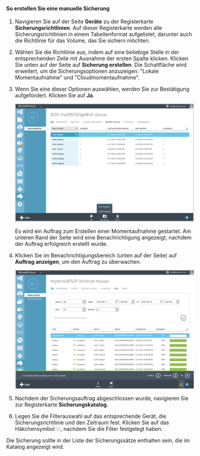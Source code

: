 
<!--author=SharS last changed: 9/15/15-->


#### So erstellen Sie eine manuelle Sicherung

1. Navigieren Sie auf der Seite **Geräte** zu der Registerkarte **Sicherungsrichtlinien**. Auf dieser Registerkarte werden alle Sicherungsrichtlinien in einem Tabellenformat aufgelistet, darunter auch die Richtlinie für das Volume, das Sie sichern möchten.

2. Wählen Sie die Richtlinie aus, indem auf eine beliebige Stelle in der entsprechenden Zeile mit Ausnahme der ersten Spalte klicken. Klicken Sie unten auf der Seite auf **Sicherung erstellen**. Die Schaltfläche wird erweitert, um die Sicherungsoptionen anzuzeigen: "Lokale Momentaufnahme" und "Cloudmomentaufnahme".

3. Wenn Sie eine dieser Optionen auswählen, werden Sie zur Bestätigung aufgefordert. Klicken Sie auf **Ja**.

    ![Erstellen einer manuellen Sicherung](./media/storsimple-create-manual-backup/HCS_CreateManualBackup1-include.png)
 
    Es wird ein Auftrag zum Erstellen einer Momentaufnahme gestartet. Am unteren Rand der Seite wird eine Benachrichtigung angezeigt, nachdem der Auftrag erfolgreich erstellt wurde.

4. Klicken Sie im Benachrichtigungsbereich (unten auf der Seite) auf **Auftrag anzeigen**, um den Auftrag zu überwachen.

    ![Überwachen der manuellen Sicherung](./media/storsimple-create-manual-backup/HCS_CreateManualBackup2-include.png)

5. Nachdem der Sicherungsauftrag abgeschlossen wurde, navigieren Sie zur Registerkarte **Sicherungskatalog**.

6. Legen Sie die Filterauswahl auf das entsprechende Gerät, die Sicherungsrichtlinie und den Zeitraum fest. Klicken Sie auf das Häkchensymbol ![Häkchensymbol](./media/storsimple-create-manual-backup/HCS_CheckIcon-include.png), nachdem Sie die Filter festgelegt haben.

  Die Sicherung sollte in der Liste der Sicherungssätze enthalten sein, die im Katalog angezeigt wird.

<!---HONumber=Sept15_HO3-->